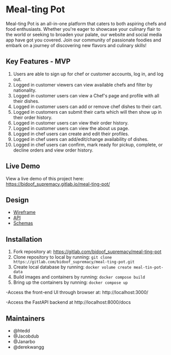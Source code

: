 # Meal-ting Pot

<p>Meal-ting Pot is an all-in-one platform that caters to both aspiring chefs and food enthusiasts. Whether you're eager to showcase your culinary flair to the world or seeking to broaden your palate, our website and social media app have got you covered. Join our community of passionate foodies and embark on a journey of discovering new flavors and culinary skills!</p>

## Key Features - MVP
1. Users are able to sign up for chef or customer accounts, log in, and log out.
2. Logged in customer viewers can view available chefs and filter by nationality.
3. Logged in customer users can view a Chef's page and profile with all their dishes.
4. Logged in customer users can add or remove chef dishes to their cart.
5. Logged in customers can submit their carts which will then show up in their order history.
6. Logged in customer users can view their order history.
7. Logged in customer users can view the about us page.
8. Logged in chef users can create and edit their profiles.
9. Logged in chef users can add/edit/change availability of dishes.
10. Logged in chef users can confirm, mark ready for pickup, complete, or decline orders and view order history.

## Live Demo

View a live demo of this project here: <a> https://bidoof_supremacy.gitlab.io/meal-ting-pot/ </a>

## Design
- [Wireframe](docs/wireframe.md)
- [API](docs/API.md)
- [Schemas](docs/Schemas.md)

## Installation

1. Fork repository at: <a>https://gitlab.com/bidoof_supremacy/meal-ting-pot</a>
2. Clone repository to local by running: `git clone https://gitlab.com/bidoof_supremacy/meal-ting-pot.git`
3. Create local database by running: `docker volume create meal-tin-pot-data`
4. Build images and containers by running: `docker compose build`
5. Bring up the containers by running: `docker compose up`

-Access the front-end UI through browser at: <a>http://localhost:3000/<a>

-Access the FastAPI backend at <a>http://localhost:8000/docs</a>

## Maintainers

- @htedd
- @Jacobdub
- @Janarbo
- @derekwangg
